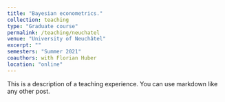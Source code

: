 ```yaml
---
title: "Bayesian econometrics."
collection: teaching
type: "Graduate course"
permalink: /teaching/neuchatel
venue: "University of Neuchâtel"
excerpt: ""
semesters: "Summer 2021"
coauthors: with Florian Huber
location: "online"
---
```


This is a description of a teaching experience. You can use markdown like any other post.
